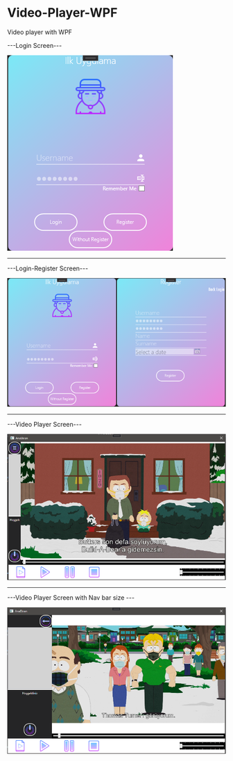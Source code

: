 # Video-Player-WPF
Video player with WPF

---Login Screen---

![](/WPFApplicationScreenshoot/LoginScreen.PNG)

*********************************************

---Login-Register Screen---

![](/WPFApplicationScreenshoot/Register-LoginScreen.PNG)

*********************************************

---Video Player Screen---

![](/WPFApplicationScreenshoot/VideoPlayerScreenShoot.PNG)

*********************************************

---Video Player Screen with Nav bar size ---

![](/WPFApplicationScreenshoot/NavbarScreenShoot.PNG)
